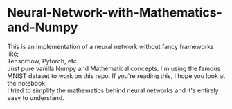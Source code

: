 # Neural-Network-with-Mathematics-and-Numpy
This is an implementation of a neural network without fancy frameworks like; <br>
Tensorflow, Pytorch, etc. <br>
Just pure vanilla Numpy and Mathematical concepts.
I'm using the famous MNIST dataset to work on this repo.
If you're reading this, I hope you look at the notebook.<br> 
I tried to simplify the mathematics behind neural networks and it's entirely easy to understand.
